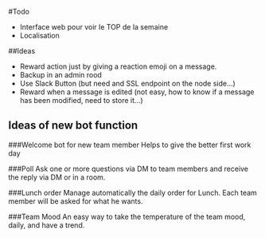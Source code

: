 #Todo
- Interface web pour voir le TOP de la semaine
- Localisation

##Ideas
- Reward action just by giving a reaction emoji on a message.
- Backup in an admin rood
- Use Slack Button (but need and SSL endpoint on the node side...)
- Reward when a message is edited (not easy, how to know if a message has been modified, need to store it...)


## Ideas of new bot function
###Welcome bot for new team member
Helps to give the better first work day

###Poll
Ask one or more questions via DM to team members and receive the reply via DM or in a room.

###Lunch order
Manage automatically the daily order for Lunch. Each team member will be asked for what he wants. 

###Team Mood
An easy way to take the temperature of the team mood, daily, and have a trend.

